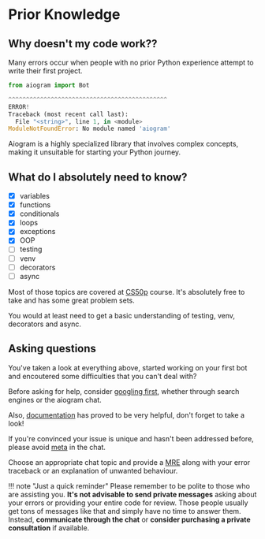 # Prior Knowledge

## Why doesn't my code work??

Many errors occur when people with no prior Python experience attempt to write their first project.

```python
from aiogram import Bot

^^^^^^^^^^^^^^^^^^^^^^^^^^^^^^^^^^^^^^^^^^^^^
ERROR!
Traceback (most recent call last):
  File "<string>", line 1, in <module>
ModuleNotFoundError: No module named 'aiogram'
```

Aiogram is a highly specialized library that involves complex concepts, making it unsuitable for starting your Python journey.

## What do I absolutely need to know?

- [x] variables
- [x] functions
- [x] conditionals
- [x] loops
- [x] exceptions
- [x] OOP
- [ ] testing
- [ ] venv
- [ ] decorators
- [ ] async

Most of those topics are covered at [CS50p](https://cs50.harvard.edu/python/2022/) course. It's absolutely free to take and has some great problem sets.

You would at least need to get a basic understanding of testing, venv, decorators and async.

## Asking questions

You've taken a look at everything above, started working on your first bot and encoutered some difficulties that you can't deal with?

Before asking for help, consider [googling first](https://w0rrapss.github.io/google-first/), whether through search engines or the aiogram chat.

Also, [documentation](https://docs.aiogram.dev/en/latest/) has proved to be very helpful, don't forget to take a look!

If you're convinced your issue is unique and hasn't been addressed before, please avoid [meta](https://nometa.xyz/) in the chat.

Choose an appropriate chat topic and provide a [MRE](https://en.wikipedia.org/wiki/Minimal_reproducible_example#:~:text=In%20computing%2C%20a%20minimal%20reproducible,to%20be%20demonstrated%20and%20reproduced.) along with your error traceback or an explanation of unwanted behaviour.

!!! note "Just a quick reminder"
    Please remember to be polite to those who are assisting you. **It's not advisable to send private messages** asking about your errors or providing your entire code for review. Those people usually get tons of messages like that and simply have no time to answer them. Instead, **communicate through the chat** or **consider purchasing a private consultation** if available.
